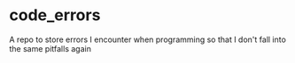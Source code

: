 # code_errors
A repo to store errors I encounter when programming so that I don't fall into the same pitfalls again
